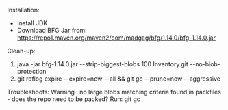 
Installation: 
- Install JDK 
- Download BFG Jar from: https://repo1.maven.org/maven2/com/madgag/bfg/1.14.0/bfg-1.14.0.jar


Clean-up:

1. java -jar bfg-1.14.0.jar --strip-biggest-blobs 100  Inventory\.git --no-blob-protection
2. git reflog expire --expire=now --all && git gc --prune=now --aggressive


Troubleshoots:
Warning : no large blobs matching criteria found in packfiles - does the repo need to be packed?
Run: git gc